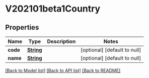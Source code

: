# V202101beta1Country
## Properties

Name | Type | Description | Notes
------------ | ------------- | ------------- | -------------
**code** | [**String**](string.md) |  | [optional] [default to null]
**name** | [**String**](string.md) |  | [optional] [default to null]

[[Back to Model list]](../README.md#documentation-for-models) [[Back to API list]](../README.md#documentation-for-api-endpoints) [[Back to README]](../README.md)

